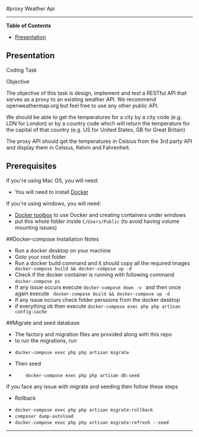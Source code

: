 

#proxy Weather Api

***

**Table of Contents**

* [Presentation](#presentation)


<a id="presentation"></a>
## Presentation
Coding Task

Objective

The objective of this task is design, implement and test a RESTful API that serves as a proxy to an existing weather API. We recommend openweathermap.org but feel free to use any other public API.

We should be able to get the temperatures for a city by a city code (e.g. LDN for London) or by a country code which will return the temperature for the capital of that country (e.g. US for United States, GB for Great Britain)

The proxy API should get the temperatures in Celsius from the 3rd party API and display them in Celsius, Kelvin and Fahrenheit.


<a id="prerequisites"></a>
## Prerequisites

If you're using Mac OS, you will need:
* You will need to install [Docker](https://store.docker.com/editions/community/docker-ce-desktop-mac)

If you're using windows, you will need:
* [Docker toolbox](https://docs.docker.com/toolbox/toolbox_install_windows/) to use Docker and creating containers under windows
* put this whole folder inside `C/Users/Public` (to avoid having volume mounting issues)


<a id="the-installation"></a>
##Docker-compose Installation Notes

- Run a docker desktop on your machine
- Goto your root folder
- Run a docker build command and it should copy all the required images
`` docker-compose build && docker-compose up -d``
- Check if the docker container is running with following command
``docker-compose ps``
- If any issue occurs execute ``docker-compose down -v `` and then once again execute `` docker-compose build && docker-compose up -d``
- if any issue occurs check folder perssions from the docker desktop
- if everything ok then execute ``docker-compose exec php php artisan config:cache``


##Migrate and seed database
- The factory and migration files are provided along with this repo
- to run the migrations, run 
* ``docker-compose exec php php artisan migrate``
- Then seed
* ``    docker-compose exec php php artisan db:seed``

If you face any issue with migrate and seeding then follow these steps
- Rollback 
* ``docker-compose exec php php artisan migrate:rollback``
* ``composer dump-autoload``
* ``docker-compose exec php php artisan migrate:refresh --seed``

***
